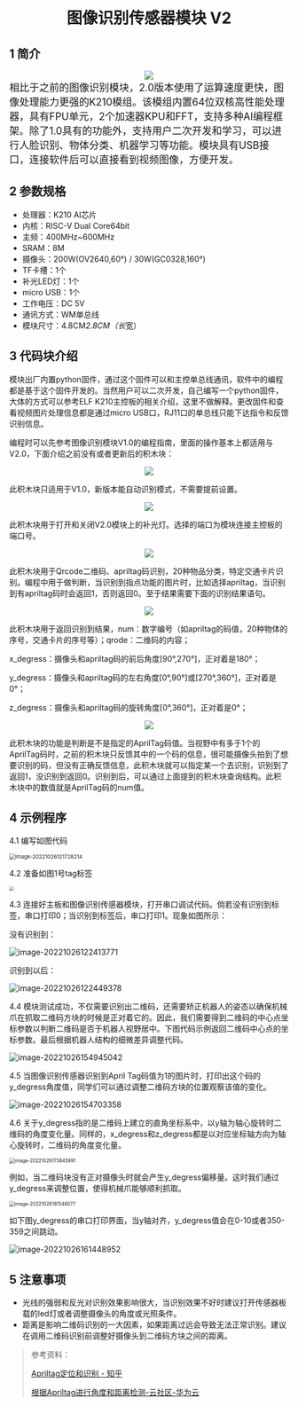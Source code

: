 <div align=center>
<h1 class="text-center">图像识别传感器模块 V2</h1>
</div>

## 1 简介

<div align=center>
<img src="docs/electronic_modules/rj11/imagerecognition_sensor_v1/20190803-154149.png">
</div>
<font size=4pt>相比于之前的图像识别模块，2.0版本使用了运算速度更快，图像处理能力更强的K210模组。该模组内置64位双核高性能处理器，具有FPU单元，2个加速器KPU和FFT，支持多种AI编程框架。除了1.0具有的功能外，支持用户二次开发和学习，可以进行人脸识别、物体分类、机器学习等功能。模块具有USB接口，连接软件后可以直接看到视频图像，方便开发。
</font>

## 2 参数规格

- 处理器：K210 AI芯片
- 内核：RISC-V Dual Core64bit
- 主频：400MHz~600MHz
- SRAM：8M
- 摄像头：200W(OV2640,60°) / 30W(GC0328,160°)
- TF卡槽：1个
- 补光LED灯：1个
- micro USB：1个
- 工作电压：DC 5V
- 通讯方式：WM单总线
- 模块尺寸：4.8CM*2.8CM（长*宽）

## 3 代码块介绍

模块出厂内置python固件，通过这个固件可以和主控单总线通讯，软件中的编程都是基于这个固件开发的。当然用户可以二次开发，自己编写一个python固件，大体的方式可以参考ELF K210主控板的相关介绍，这里不做解释。更改固件和查看视频图片处理信息都是通过micro USB口，RJ11口的单总线只能下达指令和反馈识别信息。

编程时可以先参考图像识别模块V1.0的编程指南，里面的操作基本上都适用与V2.0，下面介绍之前没有或者更新后的积木块：

<div align=center>
<img src="docs/electronic_modules/rj11/imagerecognition_sensor_v2/1711.png">
</div>

此积木块只适用于V1.0，新版本能自动识别模式，不需要提前设置。

<div align=center>
<img src="docs/electronic_modules/rj11/imagerecognition_sensor_v2/1712.png">
</div>

此积木块用于打开和关闭V2.0模块上的补光灯。选择的端口为模块连接主控板的端口号。

<div align=center>
<img src="docs/electronic_modules/rj11/imagerecognition_sensor_v2/1713.png">
</div>

此积木块用于Qrcode二维码、apriltag码识别，20种物品分类，特定交通卡片识别。编程中用于做判断，当识别到指点功能的图片时，比如选择apriltag，当识别到有apriltag码时会返回1，否则返回0。至于结果需要下面的识别结果语句。

<div align=center>
<img src="docs/electronic_modules/rj11/imagerecognition_sensor_v2/1714.png">
</div>

此积木块用于返回识别到结果，num：数字编号（如apriltag的码值，20种物体的序号，交通卡片的序号等）；qrode：二维码的内容；

x_degress：摄像头和apriltag码的前后角度[90°,270°]，正对着是180°；

y_degress：摄像头和apriltag码的左右角度[0°,90°]或[270°,360°]，正对着是0°；

z_degress：摄像头和apriltag码的旋转角度[0°,360°]，正对着是0°；

<div align=center>
<img src="docs/electronic_modules/rj11/imagerecognition_sensor_v2/1715.png">
</div>

此积木块的功能是判断是不是指定的AprilTag码值。当视野中有多于1个的AprilTag码时，之前的积木块只反馈其中的一个码的信息，很可能摄像头拍到了想要识别的码，但没有正确反馈信息，此积木块就可以指定某一个去识别，识别到了返回1，没识别到返回0。识别到后，可以通过上面提到的积木块查询结构。此积木块中的数值就是AprilTag码的num值。

## 4 示例程序

4.1 编写如图代码

<img src="docs/electronic_modules/rj11/imagerecognition_sensor_v2/image-20221026121728214-16667584479031.png" alt="image-20221026121728214" style="zoom: 67%;" />

4.2 准备如图1号tag标签

<img src="docs/electronic_modules/rj11/imagerecognition_sensor_v2/image-20221026121834293-16667584824622.png" style="zoom:50%;" />

4.3 连接好主板和图像识别传感器模块，打开串口调试代码。倘若没有识别到标签，串口打印0；当识别到标签后，串口打印1。现象如图所示：

没有识别到：

<img src="docs/electronic_modules/rj11/imagerecognition_sensor_v2/image-20221026122413771-16667584857673.png" alt="image-20221026122413771"/>

识别到以后：

![image-20221026122449378](image-20221026122449378-16667584877164.png)

4.4 模块测试成功，不仅需要识别出二维码，还需要矫正机器人的姿态以确保机械爪在抓取二维码方块的时候是正对着它的。因此，我们需要得到二维码的中心点坐标参数以判断二维码是否于机器人视野居中。下图代码示例返回二维码中心点的坐标参数。最后根据机器人结构的细微差异调整代码。

![image-20221026154945042](image-20221026154945042.png)

4.5 当图像识别传感器识别到April Tag码值为1的图片时，打印出这个码的y_degress角度值，同学们可以通过调整二维码方块的位置观察该值的变化。

![image-20221026154703358](image-20221026154703358.png)



4.6 关于y_degress指的是二维码上建立的直角坐标系中，以y轴为轴心旋转时二维码的角度变化量。同样的，x_degress和z_degress都是以对应坐标轴方向为轴心旋转时，二维码的角度变化量。

<img src="docs/electronic_modules/rj11/imagerecognition_sensor_v2/image-20221026173845891.png" alt="image-20221026173845891"  style="zoom: 60%;" />

例如，当二维码块没有正对摄像头时就会产生y_degress偏移量。这时我们通过y_degress来调整位置，使得机械爪能够顺利抓取。

<img src="docs/electronic_modules/rj11/imagerecognition_sensor_v2/image-20221026181548077.png" alt="image-20221026181548077" style="zoom: 60%;" />

如下图y_degress的串口打印界面，当y轴对齐，y_degress值会在0-10或者350-359之间跳动。

![image-20221026161448952](image-20221026161448952.png)


## 5 注意事项

- 光线的强弱和反光对识别效果影响很大，当识别效果不好时建议打开传感器板载的led灯或者调整摄像头的角度或光照条件。
- 距离是影响二维码识别的一大因素，如果距离过远会导致无法正常识别。建议在调用二维码识别前调整好摄像头到二维码方块之间的距离。


>  参考资料：
>
>   [Apriltag定位和识别 - 知乎 ](https://zhuanlan.zhihu.com/p/91318636)
>
>  [根据Apriltag进行角度和距离检测-云社区-华为云 ](https://bbs.huaweicloud.com/blogs/323412)
